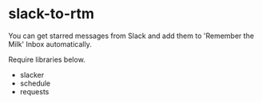 # slack-to-rtm

You can get starred messages from Slack and add them to 'Remember the Milk' Inbox automatically.

Require libraries below.

- slacker
- schedule
- requests
